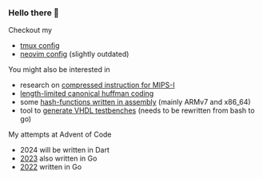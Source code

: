 ### Hello there 👋

Checkout my
- [tmux config](https://github.com/fsasm/tmux-config)
- [neovim config](https://github.com/fsasm/kickstart.nvim) (slightly outdated)

You might also be interested in
- research on [compressed instruction for MIPS-I](https://github.com/fsasm/Compr-MIPS)
- [length-limited canonical huffman coding](https://github.com/fsasm/huffcoder)
- some [hash-functions written in assembly](https://github.com/fsasm/asm-hash) (mainly ARMv7 and x86_64)
- tool to [generate VHDL testbenches](https://github.com/fsasm/tb_generator) (needs to be rewritten from bash to go)

My attempts at Advent of Code
- 2024 will be written in Dart
- [2023](https://github.com/fsasm/aoc2023) also written in Go
- [2022](https://github.com/fsasm/aoc2022) written in Go

<!--
**fsasm/fsasm** is a ✨ _special_ ✨ repository because its `README.md` (this file) appears on your GitHub profile.

Here are some ideas to get you started:

- 🔭 I’m currently working on ...
- 🌱 I’m currently learning ...
- 👯 I’m looking to collaborate on ...
- 🤔 I’m looking for help with ...
- 💬 Ask me about ...
- 📫 How to reach me: ...
- 😄 Pronouns: ...
- ⚡ Fun fact: ...
-->
